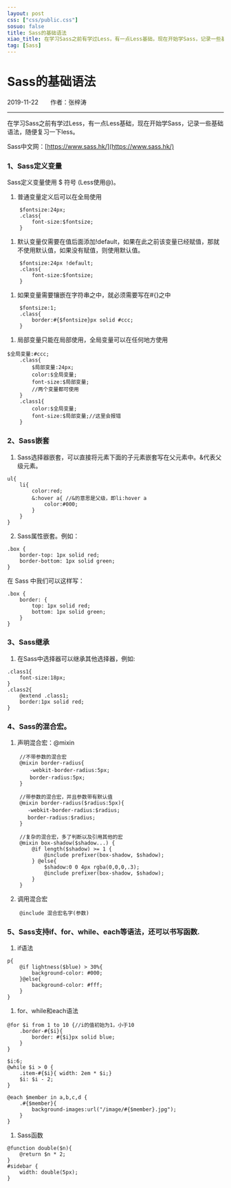 ```yaml
---
layout: post
css: ["css/public.css"]
sosuo: false
title: Sass的基础语法
xiao_title: 在学习Sass之前有学过Less，有一点Less基础，现在开始学Sass，记录一些基础语法，随便复习一下less。
tag: [Sass]
---
```


# Sass的基础语法

2019-11-22&emsp;&emsp;作者：张梓涛

<hr style="width:100%;border-color:#ccc;" />

在学习Sass之前有学过Less，有一点Less基础，现在开始学Sass，记录一些基础语法，随便复习一下less。

Sass中文网：[https://www.sass.hk/](https://www.sass.hk/)

### 1、Sass定义变量
	
Sass定义变量使用 $ 符号 (Less使用@)。

1. 普通变量定义后可以在全局使用
```
	$fontsize:24px;
	.class{
		font-size:$fontsize;
	}
```

1. 默认变量仅需要在值后面添加!default，如果在此之前该变量已经赋值，那就不使用默认值，如果没有赋值，则使用默认值。
```
	$fontsize:24px !default;
	.class{
		font-size:$fontsize;
	}
```

1. 如果变量需要镶嵌在字符串之中，就必须需要写在#{}之中
```
	$fontsize:1;
	.class{
		border:#{$fontsize}px solid #ccc;
	}
```

1. 局部变量只能在局部使用，全局变量可以在任何地方使用
```
$全局变量:#ccc;
	.class{
		$局部变量:24px;
		color:$全局变量;
		font-size:$局部变量;
		//两个变量都可使用
	}
	.class1{
		color:$全局变量;
		font-size:$局部变量;//这里会报错
	}
```



### 2、Sass嵌套

1. Sass选择器嵌套，可以直接将元素下面的子元素嵌套写在父元素中。&代表父级元素。
```
ul{
	li{
		color:red;
		&:hover a{ //&的意思是父级，即li:hover a
			color:#000;
		}
	}
}
``` 
2. Sass属性嵌套。例如：
```
.box {
	border-top: 1px solid red;
	border-bottom: 1px solid green;
}
```
在 Sass 中我们可以这样写：
```
.box {
	border: {
		top: 1px solid red;
		bottom: 1px solid green;
	}
}
```
### 3、Sass继承
1. 在Sass中选择器可以继承其他选择器，例如:
```
.class1{
	font-size:18px;
}
.class2{
	@extend .class1;
	border:1px solid red;
}
```

### 4、Sass的混合宏。
1. 声明混合宏：@mixin
```
	//不带参数的混合宏
	@mixin border-radius{
	　　-webkit-border-radius:5px;
	　　border-radius:5px;
	}

	//带参数的混合宏，并且参数带有默认值
	@mixin border-radius($radius:5px){
　　　　-webkit-border-radius:$radius;
　　　　border-radius:$radius;
	}

	//复杂的混合宏，多了判断以及引用其他的宏
	@mixin box-shadow($shadow...) {
		@if length($shadow) >= 1 {
			@include prefixer(box-shadow, $shadow);
		} @else{
			$shadow:0 0 4px rgba(0,0,0,.3);
			@include prefixer(box-shadow, $shadow);
		}
	}	
```
2. 调用混合宏
```
	@include 混合宏名字(参数)
```

### 5、Sass支持if、for、while、each等语法，还可以书写函数.

1. if语法
```
p{
    @if lightness($blue) > 30%{
        background-color: #000;
    }@else{
        background-color: #fff;
    }
}
```

1. for、while和each语法
```
@for $i from 1 to 10 {//i的值初始为1，小于10
    .border-#{$i}{
        border: #{$i}px solid blue;
    }
}

$i:6;
@while $i > 0 {
    .item-#{$i}{ width: 2em * $i;}
    $i: $i - 2;
}

@each $member in a,b,c,d {
    .#{$member}{
        background-images:url("/image/#{$member}.jpg");
    }
}
```

1. Sass函数
```
@function double($n){
    @return $n * 2;
}
#sidebar {
    width: double(5px);
}
```

	
